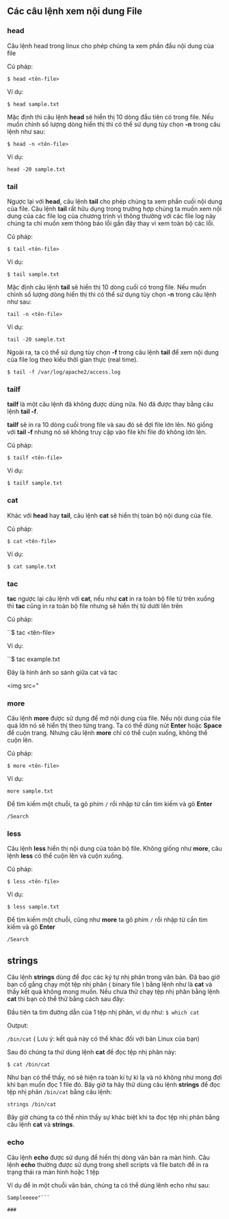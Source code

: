 ## Các câu lệnh xem nội dung File

### head

Câu lệnh head trong linux cho phép chúng ta xem phần đầu nội dung của file

Cú pháp:

``$ head <tên-file>``

Ví dụ:

``$ head sample.txt``

Mặc định thì câu lệnh **head** sẽ hiển thị 10 dòng đầu tiên có trong file. Nếu muốn chỉnh số lượng dòng hiển thị thì có thể sử dụng tùy chọn **-n** trong câu lệnh như sau:

``$ head -n <tên-file>``

Ví dụ:

`` head -20 sample.txt ``

### tail

Ngược lại với **head**, câu lệnh **tail** cho phép chúng ta xem phần cuối nội dung của file. Câu lệnh **tail** rất hữu dụng trong trường hợp chúng ta muốn xem nội dung của các file log của chương trình vì thông thường với các file log này chúng ta chỉ muốn xem thông báo lỗi gần đây thay vì xem toàn bộ các lỗi.

Cú pháp:

``$ tail <tên-file>``

Ví dụ: 

``$ tail sample.txt``

Mặc định câu lệnh **tail** sẽ hiển thị 10 dòng cuối có trong file. Nếu muốn chỉnh số lượng dòng hiển thị thì có thể sử dụng tùy chọn **-n** trong câu lệnh như sau:

``tail -n <tên-file>``

Ví dụ: 

``tail -20 sample.txt``

Ngoài ra, ta có thể sử dụng tùy chọn **-f** trong câu lệnh **tail** để xem nội dung của file log theo kiểu thời gian thực (real time).

``$ tail -f /var/log/apache2/access.log``

### tailf

**tailf** là một câu lệnh đã không được dùng nữa. Nó đã được thay bằng câu lệnh **tail -f**.

**tailf** sẽ in ra 10 dòng cuối trong file và sau đó sẽ đợi file lớn lên. Nó giống với **tail -f** nhưng nó sẽ không truy cập vào file khi file đó không lớn lên.

Cú pháp:

``$ tailf <tên-file>``

Ví dụ:

``$ tailf sample.txt``

### cat

Khác với **head** hay **tail**, câu lệnh **cat** sẽ hiển thị toàn bộ nội dung của file.

Cú pháp:

``$ cat <tên-file>``

Ví dụ:

``$ cat sample.txt``

### tac

**tac** ngược lại câu lệnh với **cat**, nếu như **cat** in ra toàn bộ file từ trên xuống thì **tac** cũng in ra toàn bộ file nhưng sẽ hiển thị từ dưới lên trên

Cú pháp:

``$ tac <tên-file>

Ví dụ:

``$ tac example.txt

Đây là hình ảnh so sánh giữa cat và tac

<img src="

### more 

Câu lệnh **more** được sử dụng để mở nội dung của file. Nếu nội dung của file quá lớn nó sẽ hiển thị theo từng trang. Ta có thể dùng nút **Enter** hoặc **Space** để cuộn trang. Nhưng câu lệnh **more** chỉ có thể cuộn xuống, không thể cuộn lên.

Cú pháp:

``$ more <tên-file>``

Ví dụ:

``more sample.txt``

Để tìm kiếm một chuỗi, ta gõ phím ``/`` rồi nhập từ cần tìm kiếm và gõ **Enter**

``/Search``

### less

Câu lệnh **less** hiển thị nội dung của toàn bộ file. Không giống như **more**, câu lệnh **less** có thể cuộn lên và cuộn xuống.

Cú pháp:

``$ less <tên-file>``

Ví dụ:

``$ less sample.txt``

Để tìm kiếm một chuỗi, cũng như **more** ta gõ phím ``/`` rồi nhập từ cần tìm kiếm và gõ **Enter**

``/Search``

## strings

Câu lệnh **strings** dùng để đọc các ký tự nhị phân trong văn bản. Đã bao giờ bạn cố gắng chạy một tệp nhị phân ( binary file ) bằng lệnh như là **cat** và thấy kết quả không mong muốn. Nếu chưa thử chạy tệp nhị phân bằng lệnh **cat** thì bạn có thể thử bằng cách sau đây:

Đầu tiên ta tìm đường dẫn của 1 tệp nhị phân, ví dụ như:
``$ which cat``

Output:

``/bin/cat`` ( Lưu ý: kết quả này có thể khác đối với bản Linux của bạn)

Sau đó chúng ta thử dùng lệnh **cat** để đọc tệp nhị phân này:

``$ cat /bin/cat``

Như bạn có thể thấy, nó sẽ hiện ra toàn kí tự kì lạ và nó không như mong đợi khi bạn muốn đọc 1 file đó. Bây giờ ta hãy thử dùng câu lệnh **strings** để đọc tệp nhị phân ``/bin/cat`` bằng câu lệnh:

``strings /bin/cat``

Bây giờ chúng ta có thể nhìn thấy sự khác biệt khi ta đọc tệp nhị phân bằng câu lệnh **cat** và **strings**.

### echo

Câu lệnh **echo** được sử dụng để hiển thị dòng văn bản ra màn hình. Câu lệnh **echo** thường được sử dụng trong shell scripts và file batch để in ra trạng thái ra màn hình hoặc 1 tệp

Ví dụ để in một chuỗi văn bản, chúng ta có thể dùng lênh echo như sau:

```$ echo "Sampleeeee"
Sampleeeee"```

###
